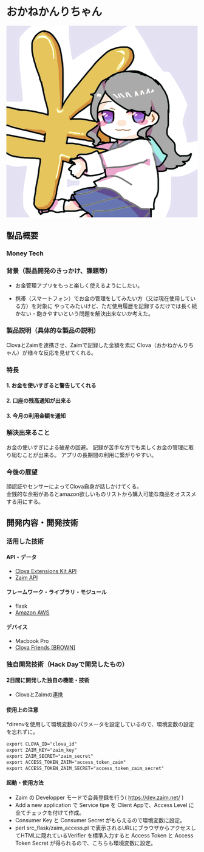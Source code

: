 # おかねかんりちゃん

[![Product Name](thumbnail.png)](https://youtu.be/Nqmd2o_2z3U)

## 製品概要
### Money Tech

### 背景（製品開発のきっかけ、課題等）
- お金管理アプリをもっと楽しく使えるようにしたい。

- 携帯（スマートフォン）でお金の管理をしてみたい方（又は現在使用している方）を対象に やってみたいけど、ただ使用履歴を記録するだけでは長く続かない・飽きやすいという問題を解決出来ないか考えた。


### 製品説明（具体的な製品の説明）
ClovaとZaimを連携させ、Zaimで記録した金額を素に Clova（おかねかんりちゃん）が様々な反応を見せてくれる。

### 特長

#### 1. お金を使いすぎると警告してくれる

#### 2. 口座の残高通知が出来る

#### 3. 今月の利用金額を通知

### 解決出来ること
お金の使いすぎによる破産の回避。
記録が苦手な方でも楽しくお金の管理に取り組むことが出来る。 アプリの長期間の利用に繋がりやすい。
### 今後の展望
顔認証やセンサーによってClova自身が話しかけてくる。  
金銭的な余裕があるとamazon欲しいものリストから購入可能な商品をオススメする用にする。
## 開発内容・開発技術
### 活用した技術
#### API・データ

* [Clova Extensions Kit API](https://clova-developers.line.me/#/)
* [Zaim API](https://zaim.net)

#### フレームワーク・ライブラリ・モジュール
* flask
* [Amazon AWS](https://aws.amazon.com/jp/)

#### デバイス
* Macbook Pro
* [Clova Friends [BROWN]](https://clova.line.me/clova-friends-mini/?gclid=CjwKCAjwmdDeBRA8EiwAXlarFvDKC0_sRzvsM8ZIc8xJyy67oq0ecu4AKxQgiZHg8z2C2sY4_jcMDRoCyFYQAvD_BwE)

### 独自開発技術（Hack Dayで開発したもの）
#### 2日間に開発した独自の機能・技術
* ClovaとZaimの連携
#### 使用上の注意
*direnvを使用して環境変数のパラメータを設定しているので、環境変数の設定を忘れずに。


```
export CLOVA_ID="clova_id"
export ZAIM_KEY="zaim_key"
export ZAIM_SECRET="zaim_secret"
export ACCESS_TOKEN_ZAIM="access_token_zaim"
export ACCESS_TOKEN_ZAIM_SECRET="access_token_zaim_secret"
```


#### 起動・使用方法
* Zaim の Developper モードで会員登録を行う( https://dev.zaim.net/ )
* Add a new application で Service tipe を Client Appで、Access Level に全てチェックを付けて作成。
* Consumer Key と Consumer Secret がもらえるので環境変数に設定。
* perl src_flask/zaim_access.pl で表示されるURLにブラウザからアクセスしてHTMLに隠れているVerifier を標準入力すると Access Token と Access Token Secret が得られるので、こちらも環境変数に設定。
